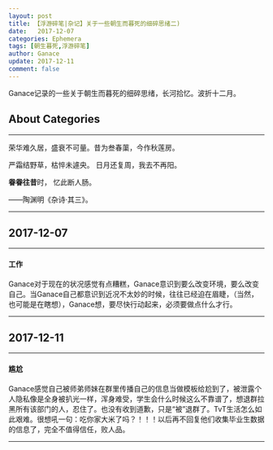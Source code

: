 ```yaml
---
layout: post
title: 【浮游碎笔|杂记】关于一些朝生而暮死的细碎思绪二)
date:   2017-12-07
categories: Ephemera
tags: [朝生暮死,浮游碎笔]
author: Ganace
update: 2017-12-11
comment: false
---
```


Ganace记录的一些关于朝生而暮死的细碎思绪，长河拾忆。波折十二月。


## About Categories
---

荣华难久居，盛衰不可量。昔为叁春蕖，今作秋莲房。 

严霜结野草，枯悴未遽央。 日月还复周，我去不再阳。

**眷眷往昔**时， 忆此断人肠。

——陶渊明《杂诗·其三》。

---

## 2017-12-07
---

####  工作

Ganace对于现在的状况感觉有点糟糕，Ganace意识到要么改变环境，要么改变自己。当Ganace自己都意识到近况不太妙的时候，往往已经迫在眉睫，（当然，也可能是在瞎想），Ganace想，要尽快行动起来，必须要做点什么才行。

---

## 2017-12-11
---

####  尴尬

Ganace感觉自己被师弟师妹在群里传播自己的信息当做模板给尬到了，被泄露个人隐私像是全身被扒光一样，浑身难受，学生会什么时候这么不靠谱了，想退群拉黑所有该部门的人，忍住了。也没有收到道歉，只是“被”退群了。TvT生活怎么如此艰难。很想吼一句：吃你家大米了吗？！！！以后再不回复他们收集毕业生数据的信息了，完全不值得信任，败人品。

---
